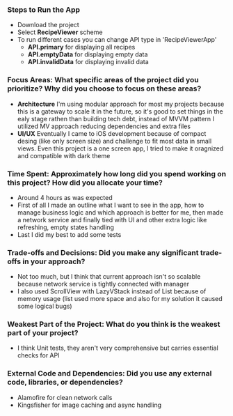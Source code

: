 ### Steps to Run the App
- Download the project
- Select **RecipeViewer** scheme
- To run different cases you can change API type in 'RecipeViewerApp'
  - **API.primary** for displaying all recipes
  - **API.emptyData** for displaying empty data
  - **API.invalidData** for displaying invalid data

### Focus Areas: What specific areas of the project did you prioritize? Why did you choose to focus on these areas?
- **Architecture** I'm using modular approach for most my projects because this is a gateway to scale it in the future, so it's good to set things in the ealy stage rathen than building tech debt, instead of MVVM pattern I utilized MV approach reducing dependencies and extra files
- **UI/UX** Eventually I came to iOS development because of compact desing (like only screen size) and challenge to fit most data in small views. Even this project is a one screen app, I tried to make it oragnized and compatible with dark theme

### Time Spent: Approximately how long did you spend working on this project? How did you allocate your time?
- Around 4 hours as was expected
- First of all I made an outline what I want to see in the app, how to manage business logic and which approach is better for me, then made a network service and finally tied with UI and other extra logic like refreshing, empty states handling
- Last I did my best to add some tests

### Trade-offs and Decisions: Did you make any significant trade-offs in your approach?
- Not too much, but I think that current approach isn't so scalable because network service is tightly connected with manager
- I also used ScrollView with LazyVStack instead of List because of memory usage (list used more space and also for my solution it caused some logical bugs)

### Weakest Part of the Project: What do you think is the weakest part of your project?
- I think Unit tests, they aren't very comprehensive but carries essential checks for API

### External Code and Dependencies: Did you use any external code, libraries, or dependencies?
- Alamofire for clean network calls
- Kingsfisher for image caching and async handling
